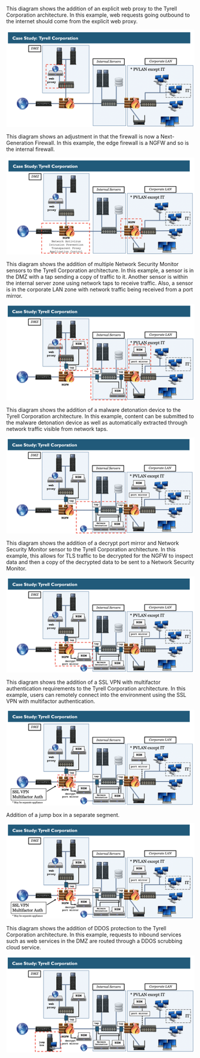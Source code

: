This diagram shows the addition of an explicit web proxy to the Tyrell Corporation architecture. In this example, web requests going outbound to the internet should come from the explicit web proxy.

![Tyrell Corp. network](Tyrell-3.0.png)

This diagram shows an adjustment in that the firewall is now a Next-Generation Firewall. In this example, the edge firewall is a NGFW and so is the internal firewall.

![Tyrell Corp. network](Tyrell-3.1.png)

This diagram shows the addition of multiple Network Security Monitor sensors to the Tyrell Corporation architecture. In this example, a sensor is in the DMZ with a tap sending a copy of traffic to it. Another sensor is within the internal server zone using network taps to receive traffic. Also, a sensor is in the corporate LAN zone with network traffic being received from a port mirror.

![Tyrell Corp. network](Tyrell-3.2.png)

This diagram shows the addition of a malware detonation device to the Tyrell Corporation architecture. In this example, content can be submitted to the malware detonation device as well as automatically extracted through network traffic visible from network taps.

![Tyrell Corp. network](Tyrell-3.3.png)

This diagram shows the addition of a decrypt port mirror and Network Security Monitor sensor to the Tyrell Corporation architecture. In this example, this allows for TLS traffic to be decrypted for the NGFW to inspect data and then a copy of the decrypted data to be sent to a Network Security Monitor.

![Tyrell Corp. network](Tyrell-3.4.png)

This diagram shows the addition of a SSL VPN with multifactor authentication requirements to the Tyrell Corporation architecture. In this example, users can remotely connect into the environment using the SSL VPN with multifactor authentication.

![Tyrell Corp. network](Tyrell-3.5.png)

Addition of a jump box in a separate segment.

![Tyrell Corp. network](Tyrell-3.5.png)

This diagram shows the addition of DDOS protection to the Tyrell Corporation architecture. In this example, requests to inbound services such as web services in the DMZ are routed through a DDOS scrubbing cloud service.

![Tyrell Corp. network](Tyrell-3.6.png)

